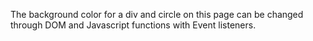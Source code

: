 The background color for a div and circle on this page can be changed through DOM and Javascript functions with Event listeners.
